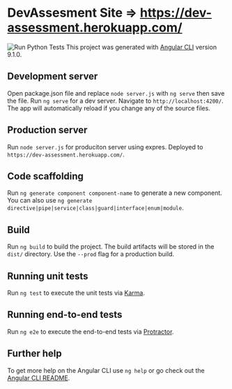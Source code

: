 # DevAssesment Site => https://dev-assessment.herokuapp.com/
![Run Python Tests](https://github.com/youngxian/dev-assesment/workflows/Run%20Python%20Tests/badge.svg)
This project was generated with [Angular CLI](https://github.com/angular/angular-cli) version 9.1.0.

## Development server

Open package.json file and replace  `node server.js` with `ng serve` then save the file. Run `ng serve` for a dev server. Navigate to `http://localhost:4200/`. The app will automatically reload if you change any of the source files.

## Production server

Run `node server.js` for produciton server using expres. Deployed to `https://dev-assessment.herokuapp.com/`.

## Code scaffolding

Run `ng generate component component-name` to generate a new component. You can also use `ng generate directive|pipe|service|class|guard|interface|enum|module`.

## Build

Run `ng build` to build the project. The build artifacts will be stored in the `dist/` directory. Use the `--prod` flag for a production build.

## Running unit tests

Run `ng test` to execute the unit tests via [Karma](https://karma-runner.github.io).

## Running end-to-end tests

Run `ng e2e` to execute the end-to-end tests via [Protractor](http://www.protractortest.org/).

## Further help

To get more help on the Angular CLI use `ng help` or go check out the [Angular CLI README](https://github.com/angular/angular-cli/blob/master/README.md).
